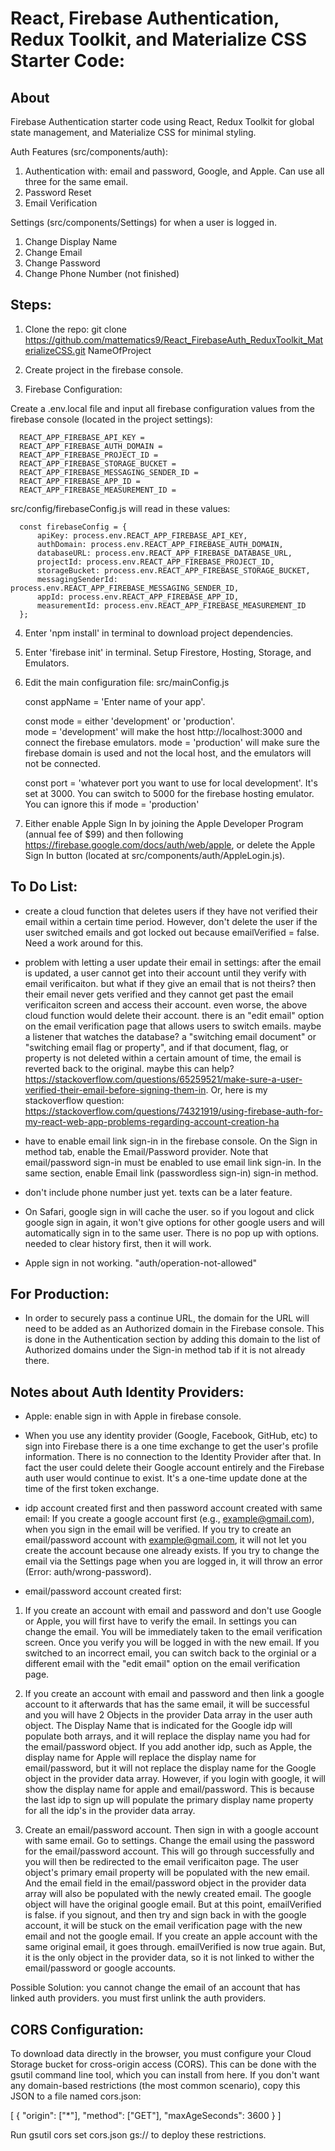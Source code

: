 # React, Firebase Authentication, Redux Toolkit, and Materialize CSS Starter Code:

## About

Firebase Authentication starter code using React, Redux Toolkit for global state management, and Materialize CSS for minimal styling.  

Auth Features (src/components/auth): 
1) Authentication with: email and password, Google, and Apple.  Can use all three for the same email.  
2) Password Reset
3) Email Verification

Settings (src/components/Settings) for when a user is logged in.  
1) Change Display Name
2) Change Email
3) Change Password
4) Change Phone Number (not finished)

## Steps:

1) Clone the repo: git clone https://github.com/mattematics9/React_FirebaseAuth_ReduxToolkit_MaterializeCSS.git NameOfProject

2) Create project in the firebase console.  

3) Firebase Configuration:

  Create a .env.local file and input all firebase configuration values from the firebase console (located in the project settings):

      REACT_APP_FIREBASE_API_KEY = 
      REACT_APP_FIREBASE_AUTH_DOMAIN = 
      REACT_APP_FIREBASE_PROJECT_ID = 
      REACT_APP_FIREBASE_STORAGE_BUCKET = 
      REACT_APP_FIREBASE_MESSAGING_SENDER_ID = 
      REACT_APP_FIREBASE_APP_ID = 
      REACT_APP_FIREBASE_MEASUREMENT_ID = 

  src/config/firebaseConfig.js will read in these values:

      const firebaseConfig = {
          apiKey: process.env.REACT_APP_FIREBASE_API_KEY,
          authDomain: process.env.REACT_APP_FIREBASE_AUTH_DOMAIN,
          databaseURL: process.env.REACT_APP_FIREBASE_DATABASE_URL,
          projectId: process.env.REACT_APP_FIREBASE_PROJECT_ID,
          storageBucket: process.env.REACT_APP_FIREBASE_STORAGE_BUCKET,
          messagingSenderId: process.env.REACT_APP_FIREBASE_MESSAGING_SENDER_ID,
          appId: process.env.REACT_APP_FIREBASE_APP_ID,
          measurementId: process.env.REACT_APP_FIREBASE_MEASUREMENT_ID
      };

4) Enter 'npm install' in terminal to download project dependencies.  

5) Enter 'firebase init' in terminal.  Setup Firestore, Hosting, Storage, and Emulators.  

6) Edit the main configuration file: src/mainConfig.js

      const appName = 'Enter name of your app'.  
      
      const mode = either 'development' or 'production'.  
          mode = 'development' will make the host http://localhost:3000 and connect the firebase emulators.
          mode = 'production' will make sure the firebase domain is used and not the local host, and the emulators will not be connected.  
      
      const port = 'whatever port you want to use for local development'.  It's set at 3000.  You can switch to 5000 for the firebase hosting emulator.             You can ignore this if mode = 'production'

7) Either enable Apple Sign In by joining the Apple Developer Program (annual fee of $99) and then following https://firebase.google.com/docs/auth/web/apple, or delete the Apple Sign In button (located at src/components/auth/AppleLogin.js).


## To Do List:

- create a cloud function that deletes users if they have not verified their email within a certain time period.  However, don't delete the user if the user switched emails and got locked out because emailVerified = false.  Need a work around for this.  

- problem with letting a user update their email in settings: after the email is updated, a user cannot get into their account until they verify with email verificaiton.  but what if they give an email that is not theirs?  then their email never gets verified and they cannot get past the email verificaiton screen and access their account. even worse, the above cloud function would delete their account.  there is an "edit email" option on the email verification page that allows users to switch emails.  maybe a listener that watches the database?  a "switching email document" or "switching email flag or property", and if that document, flag, or property is not deleted within a certain amount of time, the email is reverted back to the original.  maybe this can help?  https://stackoverflow.com/questions/65259521/make-sure-a-user-verified-their-email-before-signing-them-in.  Or, here is my stackoverflow question: https://stackoverflow.com/questions/74321919/using-firebase-auth-for-my-react-web-app-problems-regarding-account-creation-ha

- have to enable email link sign-in in the firebase console.  On the Sign in method tab, enable the Email/Password provider. Note that email/password sign-in must be enabled to use email link sign-in.  In the same section, enable Email link (passwordless sign-in) sign-in method.

- don't include phone number just yet.  texts can be a later feature.  

- On Safari, google sign in will cache the user.  so if you logout and click google sign in again, it won't give options for other google users and will automatically sign in to the same user.  There is no pop up with options.  needed to clear history first, then it will work.  

- Apple sign in not working.  "auth/operation-not-allowed"



## For Production:

- In order to securely pass a continue URL, the domain for the URL will need to be added as an Authorized domain in the Firebase console. This is done in the Authentication section by adding this domain to the list of Authorized domains under the Sign-in method tab if it is not already there.


## Notes about Auth Identity Providers:

- Apple: enable sign in with Apple in firebase console.  

- When you use any identity provider (Google, Facebook, GitHub, etc) to sign into Firebase there is a one time exchange to get the user's profile information.  There is no connection to the Identity Provider after that. In fact the user could delete their Google account entirely and the Firebase auth user would continue to exist.  It's a one-time update done at the time of the first token exchange.

- idp account created first and then password account created with same email:
If you create a google account first (e.g., example@gmail.com), when you sign in the email will be verified.
If you try to create an email/password account with example@gmail.com, it will not let you create the account 
because one already exists.  If you try to change the email via the Settings page when you are logged in, it 
will throw an error (Error: auth/wrong-password). 

- email/password account created first:

1) If you create an account with email and password and don't use Google or Apple, you will first have to verify the email.  In settings you can change the email.  You will be immediately taken to the email verification screen.  Once you verify you will be logged in with the new email.  If you switched to an incorrect email, you can switch back to the orginial or a different email with the "edit email" option on the email verification page.  

2) If you create an account with email and password and then link a google account to it afterwards that has the same email, it will be successful and you will have 2 Objects in the provider Data array in the user auth object.  The Display Name that is indicated for the Google idp will populate both arrays, and it will replace the display name you had for the email/password object.  If you add another idp, such as Apple, the display name for Apple will replace the display name for email/password, but it will not replace the display name for the Google object in the provider data array.  However, if you login with google, it will show the display name for apple and email/password.  This is because the last idp to sign up will populate the primary display name property for all the idp's in the provider data array.

3) Create an email/password account.  Then sign in with a google account with same email.  Go to settings.  Change the email using the password for the email/password account.  This will go through successfully and you will then be redirected to the email verificaiton page. The user object's primary email property will be populated with the new email.  And the email field in the email/password object in the provider data array will also be populated with the newly created email.  The google object will have the original google email.  But at this point, emailVerified is false.  if you signout, and then try and sign back in with the google account, it will be stuck on the email verification page with the new email and not the google email.  If you create an apple account with the same original email, it goes through.  emailVerified is now true again. But, it is the only object in the provider data, so it is not linked to wither the email/password or google accounts.  

Possible Solution: you cannot change the email of an account that has linked auth providers.  you must first unlink the auth providers.  

## CORS Configuration:

To download data directly in the browser, you must configure your Cloud Storage bucket for cross-origin access (CORS). This can be done with the gsutil command line tool, which you can install from here.
If you don't want any domain-based restrictions (the most common scenario), copy this JSON to a file named cors.json:

[
  {
    "origin": ["*"],
    "method": ["GET"],
    "maxAgeSeconds": 3600
  }
]

Run gsutil cors set cors.json gs://<your-cloud-storage-bucket> to deploy these restrictions.
